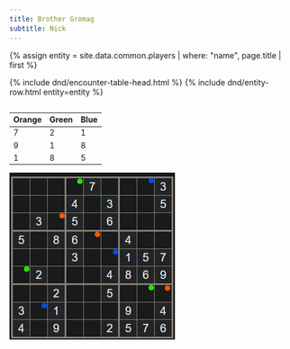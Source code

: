 ```yaml
---
title: Brother Gromag
subtitle: Nick
---
```


{% assign entity = site.data.common.players | where: "name", page.title | first %}
<table>
  {% include dnd/encounter-table-head.html %}
  {% include dnd/entity-row.html entity=entity %}
</table>

| Orange | Green | Blue |
|--------|-------|------|
|    7   |   2   |   1  |
|    9   |   1   |   8  |
|    1   |   8   |   5  |

![Sudoku](../assets/img/gromag-sudoku.png)
